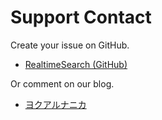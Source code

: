# Support Contact

Create your issue on GitHub.

* [RealtimeSearch (GitHub)](https://github.com/neelabo/RealtimeSearch)

Or comment on our blog.

* [ヨクアルナニカ](https://yokuarunanika.blogspot.com/)
